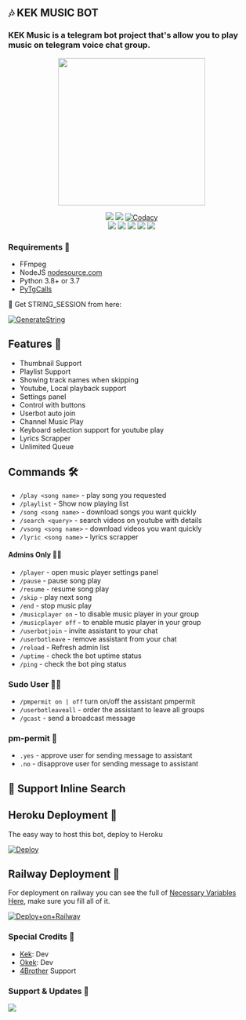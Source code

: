 <h2 align="centre">🎶 KEK MUSIC BOT</h2>

### KEK Music is a telegram bot project that's allow you to play music on telegram voice chat group.

<p align="center"><a href="https://t.me/KEKtapibot"><img src="https://telegra.ph/file/442a40860d30fa1242262.jpg" width="300"></a></p>
<p align="center">
    <a href="https://www.python.org/" alt="made-with-python"> <img src="https://img.shields.io/badge/Made%20with-Python-black.svg?style=flat-square&logo=python&logoColor=blue&color=red" /></a>
    <a href="https://github.com/skuyykek69/KEK-Music/graphs/commit-activity" alt="Maintenance"> <img src="https://img.shields.io/badge/Maintained%3F-yes-red.svg?style=flat-square" /></a>
    <a href="https://app.codacy.com/gh/skuyykek69/KEK-Music/dashboard"> <img src="https://img.shields.io/codacy/grade/a723cb464d5a4d25be3152b5d71de82d?color=red&logo=codacy&style=flat-square" alt="Codacy" /></a><br>
    <a href="https://github.com/skuyykek69/KEK-Music"> <img src="https://img.shields.io/github/repo-size/skuyykek69/KEK-Music?color=red&logo=github&logoColor=blue&style=flat-square" /></a>
    <a href="https://github.com/skuyykek69/KEK-Music/commits/main"> <img src="https://img.shields.io/github/last-commit/skuyykek69/KEK-Music?color=red&logo=github&logoColor=blue&style=flat-square" /></a>
    <a href="https://github.com/skuyykek69/KEK-Music/issues"> <img src="https://img.shields.io/github/issues/skuyykek69/KEK-Music?color=red&logo=github&logoColor=blue&style=flat-square" /></a>
    <a href="https://github.com/skuyykek69/KEK-Music/network/members"> <img src="https://img.shields.io/github/forks/skuyykek69/KEK-Music?color=red&logo=github&logoColor=blue&style=flat-square" /></a>  
    <a href="https://github.com/skuyykek69/KEK-Music/network/members"> <img src="https://img.shields.io/github/stars/skuyykek69/KEK-Music?color=red&logo=github&logoColor=blue&style=flat-square" /></a>  
</p>

<h3>Requirements 📝</h3>

- FFmpeg
- NodeJS [nodesource.com](https://nodesource.com/)
- Python 3.8+ or 3.7
- [PyTgCalls](https://github.com/pytgcalls/pytgcalls)

🧪 Get STRING_SESSION from here:

[![GenerateString](https://img.shields.io/badge/repl.it-generateString-yellowgreen)](https://replit.com/@levinalab/StringSession#main.py)

## Features 🔮

- Thumbnail Support
- Playlist Support
- Showing track names when skipping
- Youtube, Local playback support
- Settings panel
- Control with buttons
- Userbot auto join
- Channel Music Play
- Keyboard selection support for youtube play
- Lyrics Scrapper
- Unlimited Queue

## Commands 🛠

- `/play <song name>` - play song you requested
- `/playlist` - Show now playing list
- `/song <song name>` - download songs you want quickly
- `/search <query>` - search videos on youtube with details
- `/vsong <song name>` - download videos you want quickly
- `/lyric <song name>` - lyrics scrapper

#### Admins Only 👷‍♂️
- `/player` - open music player settings panel
- `/pause` - pause song play
- `/resume` - resume song play
- `/skip` - play next song
- `/end` - stop music play
- `/musicplayer on` - to disable music player in your group
- `/musicplayer off` - to enable music player in your group
- `/userbotjoin` - invite assistant to your chat
- `/userbotleave` - remove assistant from your chat
- `/reload` - Refresh admin list
- `/uptime` - check the bot uptime status
- `/ping` - check the bot ping status

### Sudo User 🧙‍♂️
- `/pmpermit on | off` turn on/off the assistant pmpermit
- `/userbotleaveall` - order the assistant to leave all groups
- `/gcast` - send a broadcast message

### pm-permit 💬
- `.yes` - approve user for sending message to assistant
- `.no` - disapprove user for sending message to assistant

## 🔎 Support Inline Search

## Heroku Deployment 💜
The easy way to host this bot, deploy to Heroku

[![Deploy](https://www.herokucdn.com/deploy/button.svg)](https://heroku.com/deploy?template=https://github.com/skuyykek69/KEK-Music)

## Railway Deployment 🚄
For deployment on railway you can see the full of [Necessary Variables Here](https://github.com/skuyykek69/KEK-MusicV06/blob/main/example.env), make sure you fill all of it.

[![Deploy+on+Railway](https://railway.app/button.svg)](https://railway.app/new/template?template=https://github.com/skuyykek69/KEK-MusicV06&envs=SESSION_NAME,BOT_TOKEN,BOT_USERNAME,BOT_NAME,GROUP_SUPPORT,ASSISTANT_NAME,OWNER_NAME,BG_IMAGE,UPDATES_CHANNEL,API_ID,API_HASH,PMPERMIT,SUDO_USERS,DURATION_LIMIT,THUMB_IMG)

### Special Credits 💖
- [Kek](https://github.com/skuyykek69): Dev
- [Okek](https://github.com/KEK-Projects): Dev
- [4Brother](https://t.me/fourBrothersgroup) Support

### Support & Updates 🎑
<a href="https://t.me/fourBrothersgroup"><img src="https://img.shields.io/badge/Join-Group%20Support-blue.svg?style=for-the-badge&logo=Telegram"></a>
